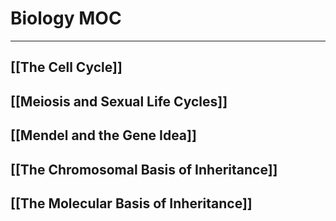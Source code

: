 # Biology MOC
---
## [[The Cell Cycle]]
## [[Meiosis and Sexual Life Cycles]]
## [[Mendel and the Gene Idea]]
## [[The Chromosomal Basis of Inheritance]]
## [[The Molecular Basis of Inheritance]]